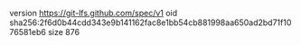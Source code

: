 version https://git-lfs.github.com/spec/v1
oid sha256:2f6d0b44cdd343e9b141162fac8e1bb54cb881998aa650ad2bd71f1076581eb6
size 876
